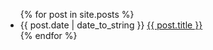 <ul>
  {% for post in site.posts %}
    <li>
      {{ post.date | date_to_string }}
      <a href="{{ post.url | prepend: site.baseurl }}">{{ post.title }}</a>
    </li>
  {% endfor %}
</ul>

